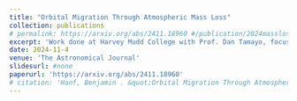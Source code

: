 ```yaml
---
title: "Orbital Migration Through Atmospheric Mass Loss"
collection: publications
# permalink: https://arxiv.org/abs/2411.18960 #/publication/2024massloss
excerpt: 'Work done at Harvey Mudd College with Prof. Dan Tamayo, focusing on exoplanet atmospheres and orbital dynamics.'
date: 2024-11-4
venue: 'The Astronomical Journal'
slidesurl: #none
paperurl: 'https://arxiv.org/abs/2411.18960'
# citation: 'Hanf, Benjamin . &quot;Orbital Migration Through Atmospheric Mass Loss&quot; <i>The Astronomical Journal</i>'
---
```


<!-- The contents above will be part of a list of publications, if the user clicks the link for the publication than the contents of section will be rendered as a full page, allowing you to provide more information about the paper for the reader. When publications are displayed as a single page, the contents of the above "citation" field will automatically be included below this section in a smaller font. -->